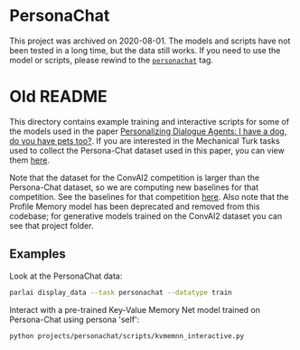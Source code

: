 # PersonaChat

This project was archived on 2020-08-01. The models and scripts have not been tested
in a long time, but the data still works. If you need to use the model or scripts,
please rewind to the
[`personachat`](https://github.com/facebookresearch/ParlAI/tree/personachat/projects/personachat)
tag.

# Old README


This directory contains example training and interactive scripts for some of
the models used in the paper [Personalizing Dialogue Agents: I have a dog, do
you have pets too?](https://arxiv.org/pdf/1801.07243.pdf). If you are interested in
the Mechanical Turk tasks used to collect the Persona-Chat dataset used in this paper, you can view them
[here](https://github.com/facebookresearch/ParlAI/tree/master/parlai/mturk/tasks/personachat).

Note that the dataset for the ConvAI2 competition is larger than the Persona-Chat dataset, so
we are computing new baselines for that competition. See the baselines for that competition
[here](https://github.com/facebookresearch/ParlAI/tree/master/projects/convai2). Also note
that the Profile Memory model has been deprecated and removed from this codebase; for
generative models trained on the ConvAI2 dataset you can see that project folder.

## Examples

Look at the PersonaChat data:
```bash
parlai display_data --task personachat --datatype train
```

Interact with a pre-trained Key-Value Memory Net model trained on Persona-Chat
using persona 'self':
```bash
python projects/personachat/scripts/kvmemnn_interactive.py
```
